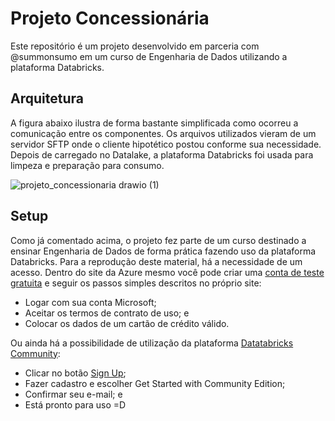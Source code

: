 # Projeto Concessionária
Este repositório é um projeto desenvolvido em parceria com @summonsumo em um curso de Engenharia de Dados utilizando a plataforma Databricks.


## Arquitetura
A figura abaixo ilustra de forma bastante simplificada como ocorreu a comunicação entre os componentes.
Os arquivos utilizados vieram de um servidor SFTP onde o cliente hipotético postou conforme sua necessidade.
Depois de carregado no Datalake, a plataforma Databricks foi usada para limpeza e preparação para consumo.

![projeto_concessionaria drawio (1)](https://user-images.githubusercontent.com/121232292/210135812-afd2fd40-1fda-4a43-bacd-6853a093d026.png)

## Setup
Como já comentado acima, o projeto fez parte de um curso destinado a ensinar Engenharia de Dados de forma prática fazendo uso da plataforma Databricks.
Para a reprodução deste material, há a necessidade de um acesso. 
Dentro do site da Azure mesmo você pode criar uma [conta de teste gratuita](https://azure.microsoft.com/pt-br/free/databricks/?&ef_id=Cj0KCQiAw8OeBhCeARIsAGxWtUzyuJDgdon5Z3mJQY5kR4J6Wbn6fdLU5JqgKA5D_Ewm85h7dOYbGVYaAsj6EALw_wcB:G:s&OCID=AIDcmmzmnb0182_SEM_Cj0KCQiAw8OeBhCeARIsAGxWtUzyuJDgdon5Z3mJQY5kR4J6Wbn6fdLU5JqgKA5D_Ewm85h7dOYbGVYaAsj6EALw_wcB:G:s&gclid=Cj0KCQiAw8OeBhCeARIsAGxWtUzyuJDgdon5Z3mJQY5kR4J6Wbn6fdLU5JqgKA5D_Ewm85h7dOYbGVYaAsj6EALw_wcB) e seguir os passos simples descritos no próprio site:
- Logar com sua conta Microsoft;
- Aceitar os termos de contrato de uso; e 
- Colocar os dados de um cartão de crédito válido. 

Ou ainda há a possibilidade de utilização da plataforma [Datatabricks Community](https://community.cloud.databricks.com):
- Clicar no botão [Sign Up](https://community.cloud.databricks.com/login.html);
- Fazer cadastro e escolher Get Started with Community Edition;
- Confirmar seu e-mail; e
- Está pronto para uso =D


